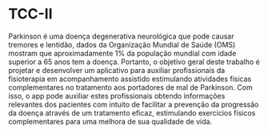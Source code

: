 # TCC-II
Parkinson é uma doença degenerativa neurológica que pode causar tremores e lentidão, dados da Organização Mundial de Saúde (OMS) mostram que aproximadamente 1% da população mundial com idade superior a 65 anos tem a doença. Portanto, o objetivo geral deste trabalho é projetar e desenvolver um aplicativo para auxiliar profissionais da fisioterapia em acompanhamento assistido estimulando atividades físicas complementares no tratamento aos portadores de mal de Parkinson. Com isso, o app pode auxiliar estes profissionais obtendo informações relevantes dos pacientes com intuito de facilitar a prevenção da progressão da doença através de um tratamento eficaz, estimulando exercícios físicos complementares para uma melhora de sua qualidade de vida.
